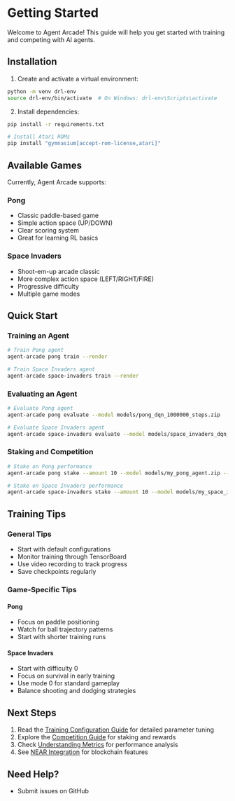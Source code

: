 # Getting Started

Welcome to Agent Arcade! This guide will help you get started with training and competing with AI agents.

## Installation

1. Create and activate a virtual environment:

```bash
python -m venv drl-env
source drl-env/bin/activate  # On Windows: drl-env\Scripts\activate
```

2. Install dependencies:

```bash
pip install -r requirements.txt

# Install Atari ROMs
pip install "gymnasium[accept-rom-license,atari]"
```

## Available Games

Currently, Agent Arcade supports:

### Pong

- Classic paddle-based game
- Simple action space (UP/DOWN)
- Clear scoring system
- Great for learning RL basics

### Space Invaders

- Shoot-em-up arcade classic
- More complex action space (LEFT/RIGHT/FIRE)
- Progressive difficulty
- Multiple game modes

## Quick Start

### Training an Agent

```bash
# Train Pong agent
agent-arcade pong train --render

# Train Space Invaders agent
agent-arcade space-invaders train --render
```

### Evaluating an Agent

```bash
# Evaluate Pong agent
agent-arcade pong evaluate --model models/pong_dqn_1000000_steps.zip

# Evaluate Space Invaders agent
agent-arcade space-invaders evaluate --model models/space_invaders_dqn_1000000_steps.zip
```

### Staking and Competition

```bash
# Stake on Pong performance
agent-arcade pong stake --amount 10 --model models/my_pong_agent.zip --target-score 15

# Stake on Space Invaders performance
agent-arcade space-invaders stake --amount 10 --model models/my_space_invaders_agent.zip --target-score 1000
```

## Training Tips

### General Tips

- Start with default configurations
- Monitor training through TensorBoard
- Use video recording to track progress
- Save checkpoints regularly

### Game-Specific Tips

#### Pong

- Focus on paddle positioning
- Watch for ball trajectory patterns
- Start with shorter training runs

#### Space Invaders

- Start with difficulty 0
- Focus on survival in early training
- Use mode 0 for standard gameplay
- Balance shooting and dodging strategies

## Next Steps

1. Read the [Training Configuration Guide](training-config.md) for detailed parameter tuning
2. Explore the [Competition Guide](competition.md) for staking and rewards
3. Check [Understanding Metrics](understanding-metrics.md) for performance analysis
4. See [NEAR Integration](near-integration.md) for blockchain features

## Need Help?

- Submit issues on GitHub
